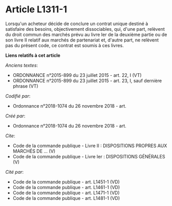 # Article L1311-1

Lorsqu'un acheteur décide de conclure un contrat unique destiné à satisfaire des besoins, objectivement dissociables, qui,
d'une part, relèvent du droit commun des marchés prévu au livre Ier de la deuxième partie ou de son livre II relatif aux
marchés de partenariat et, d'autre part, ne relèvent pas du présent code, ce contrat est soumis à ces livres.

**Liens relatifs à cet article**

_Anciens textes_:

  - ORDONNANCE n°2015-899 du 23 juillet 2015 - art. 22, I (VT)
  - ORDONNANCE n°2015-899 du 23 juillet 2015 - art. 23, I, sauf dernière phrase (VT)

_Codifié par_:

  - Ordonnance n°2018-1074 du 26 novembre 2018 - art.

_Créé par_:

  - Ordonnance n°2018-1074 du 26 novembre 2018 - art.

_Cite_:

  - Code de la commande publique -  Livre II : DISPOSITIONS PROPRES AUX MARCHÉS DE ... (V)
  - Code de la commande publique -  Livre Ier : DISPOSITIONS GÉNÉRALES (V)

_Cité par_:

  - Code de la commande publique - art. L1451-1 (VD)
  - Code de la commande publique - art. L1461-1 (VD)
  - Code de la commande publique - art. L1471-1 (VD)
  - Code de la commande publique - art. L1481-1 (VD)
